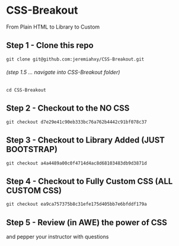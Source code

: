 # CSS-Breakout
From Plain HTML to Library to Custom

## Step 1 - Clone this repo
```git clone git@github.com:jeremiahxy/CSS-Breakout.git```

###### (step 1.5 ... navigate into CSS-Breakout folder)
```cd CSS-Breakout```

## Step 2 - Checkout to the NO CSS
```git checkout d7e29e41c90eb333bc76a762b4442c91bf078c37```

## Step 3 - Checkout to Library Added (JUST BOOTSTRAP)
```git checkout a4a4489a00c0f4714d4ac8d68103483db9d3871d```

## Step 4 - Checkout to Fully Custom CSS (ALL CUSTOM CSS)
```git checkout ea9ca757375b8c31efe175d405bb7e6bfddf179a```

## Step 5 - Review (in AWE) the power of CSS
and pepper your instructor with questions
